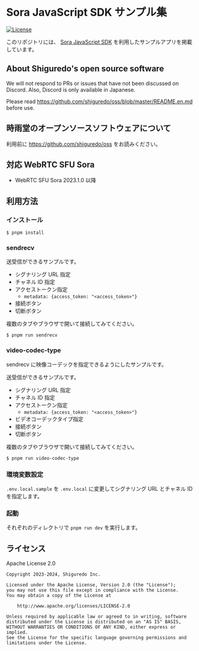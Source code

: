 # Sora JavaScript SDK サンプル集

[![License](https://img.shields.io/badge/License-Apache%202.0-blue.svg)](https://opensource.org/licenses/Apache-2.0)

このリポジトリには、 [Sora JavaScript SDK](https://github.com/shiguredo/sora-js-sdk) を利用したサンプルアプリを掲載しています。

## About Shiguredo's open source software

We will not respond to PRs or issues that have not been discussed on Discord. Also, Discord is only available in Japanese.

Please read https://github.com/shiguredo/oss/blob/master/README.en.md before use.

## 時雨堂のオープンソースソフトウェアについて

利用前に https://github.com/shiguredo/oss をお読みください。

## 対応 WebRTC SFU Sora

- WebRTC SFU Sora 2023.1.0 以降

## 利用方法

### インストール

```console
$ pnpm install
```

### sendrecv

送受信ができるサンプルです。

- シグナリング URL 指定
- チャネル ID 指定
- アクセストークン指定
  - `metadata: {access_token: "<access_token>"}`
- 接続ボタン
- 切断ボタン

複数のタブやブラウザで開いて接続してみてください。

```console
$ pnpm run sendrecv
```

### video-codec-type

sendrecv に映像コーデックを指定できるようにしたサンプルです。

送受信ができるサンプルです。

- シグナリング URL 指定
- チャネル ID 指定
- アクセストークン指定
  - `metadata: {access_token: "<access_token>"}`
- ビデオコーデックタイプ指定
- 接続ボタン
- 切断ボタン

複数のタブやブラウザで開いて接続してみてください。

```
$ pnpm run video-codec-type
```

### 環境変数設定

`.env.local.sample` を `.env.local` に変更してシグナリング URL とチャネル ID を指定します。

### 起動

それぞれのディレクトリで `pnpm run dev` を実行します。

## ライセンス

Apache License 2.0

```
Copyright 2023-2024, Shiguredo Inc.

Licensed under the Apache License, Version 2.0 (the "License");
you may not use this file except in compliance with the License.
You may obtain a copy of the License at

    http://www.apache.org/licenses/LICENSE-2.0

Unless required by applicable law or agreed to in writing, software
distributed under the License is distributed on an "AS IS" BASIS,
WITHOUT WARRANTIES OR CONDITIONS OF ANY KIND, either express or implied.
See the License for the specific language governing permissions and
limitations under the License.
```
